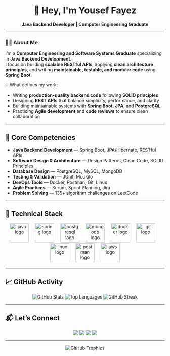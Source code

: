 <h1 align="center">👋 Hey, I'm Yousef Fayez</h1>

<p align="center">
  <b>Java Backend Developer | Computer Engineering Graduate</b>
</p>

---

### 👨‍💻 About Me

I’m a **Computer Engineering and Software Systems Graduate** specializing in **Java Backend Development**.  
I focus on building **scalable RESTful APIs**, applying **clean architecture principles**, and writing **maintainable, testable, and modular code** using **Spring Boot**.

💡 What defines my work:
- Writing **production-quality backend code** following **SOLID principles**
- Designing **REST APIs** that balance simplicity, performance, and clarity
- Building maintainable systems with **Spring Boot**, **JPA**, and **PostgreSQL**
- Practicing **Agile development** and **code reviews** to ensure clean collaboration

---

## 🧠 Core Competencies

- **Java Backend Development** — Spring Boot, JPA/Hibernate, RESTful APIs  
- **Software Design & Architecture** — Design Patterns, Clean Code, SOLID Principles  
- **Database Design** — PostgreSQL, MySQL, MongoDB  
- **Testing & Validation** — JUnit, Mockito  
- **DevOps Tools** — Docker, Postman, Git, Linux  
- **Agile Practices** — Scrum, Sprint Planning, Jira  
- **Problem Solving** — 135+ algorithm challenges on LeetCode  

---

## 🧩 Technical Stack

<div align="center">

  <img src="https://skillicons.dev/icons?i=java" height="60" alt="java logo" />
  <img width="12" />
  <img src="https://skillicons.dev/icons?i=spring" height="60" alt="spring logo" />
  <img width="12" />
  <img src="https://skillicons.dev/icons?i=postgresql" height="60" alt="postgresql logo" />
  <img width="12" />
  <img src="https://skillicons.dev/icons?i=mongodb" height="60" alt="mongodb logo" />
  <img width="12" />
  <img src="https://skillicons.dev/icons?i=docker" height="60" alt="docker logo" />
  <img width="12" />
  <img src="https://skillicons.dev/icons?i=git" height="60" alt="git logo" />
  <img width="12" />
  <img src="https://skillicons.dev/icons?i=linux" height="60" alt="linux logo" />
  <img width="12" />
  <img src="https://skillicons.dev/icons?i=postman" height="60" alt="postman logo" />
  <img width="12" />
  <img src="https://skillicons.dev/icons?i=aws" height="60" alt="aws logo" />
</div>

---

## 📈 GitHub Activity

<div align="center">

![GitHub Stats](https://github-readme-stats.vercel.app/api?username=YousefFayez20&show_icons=true&theme=tokyonight)
![Top Languages](https://github-readme-stats.vercel.app/api/top-langs/?username=YousefFayez20&layout=compact&theme=tokyonight)
![GitHub Streak](https://streak-stats.demolab.com?user=YousefFayez20&theme=tokyonight)

</div>

---

## 📬 Let’s Connect

<p align="center">
  <a href="mailto:youseffayez2002@gmail.com"><img src="https://img.shields.io/badge/Gmail-D14836?style=for-the-badge&logo=gmail&logoColor=white"/></a>
  <a href="https://www.linkedin.com/in/yousef-fayez-16344a1b8/"><img src="https://img.shields.io/badge/LinkedIn-0A66C2?style=for-the-badge&logo=linkedin&logoColor=white"/></a>
  <a href="https://github.com/YousefFayez20"><img src="https://img.shields.io/badge/GitHub-171515?style=for-the-badge&logo=github&logoColor=white"/></a>
  <a href="https://leetcode.com/u/youseffayez2002/"><img src="https://img.shields.io/badge/LeetCode-FFA116?style=for-the-badge&logo=leetcode&logoColor=black"/></a>
</p>

---
<div align="center">

<img src="https://github-profile-trophy.vercel.app/?username=YousefFayez20&theme=tokyonight&no-frame=true&column=7&margin-w=15&margin-h=15" alt="GitHub Trophies" />

</div>
